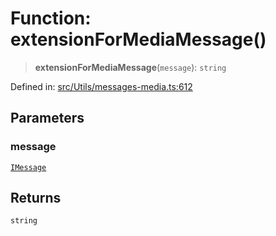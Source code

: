# Function: extensionForMediaMessage()

> **extensionForMediaMessage**(`message`): `string`

Defined in: [src/Utils/messages-media.ts:612](https://github.com/Fokusdotid/bail/blob/c270ba4454f95d50cec87a9d90b03360fac7058e/src/Utils/messages-media.ts#L612)

## Parameters

### message

[`IMessage`](../namespaces/proto/interfaces/IMessage.md)

## Returns

`string`
